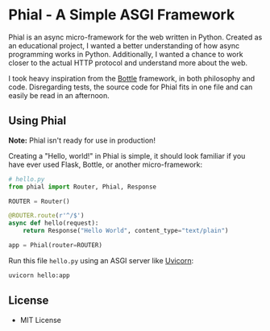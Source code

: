 Phial - A Simple ASGI Framework
=====

Phial is an async micro-framework for the web written in Python. Created as an educational project, I wanted a better understanding of how async programming works in Python. Additionally, I wanted a chance to work closer to the actual HTTP protocol and understand more about the web.

I took heavy inspiration from the [Bottle](https://bottlepy.org/docs/dev/) framework, in both philosophy and code. Disregarding tests, the source code for Phial fits in one file and can easily be read in an afternoon.

## Using Phial

**Note:** Phial isn't ready for use in production!

Creating a "Hello, world!" in Phial is simple, it should look familiar if you have ever used Flask, Bottle, or another micro-framework:

```python
# hello.py
from phial import Router, Phial, Response

ROUTER = Router()

@ROUTER.route(r'^/$')
async def hello(request):
    return Response("Hello World", content_type="text/plain")

app = Phial(router=ROUTER)
```

Run this file `hello.py` using an ASGI server like [Uvicorn](https://www.uvicorn.org/):

```bash
uvicorn hello:app
```

## License

* MIT License
